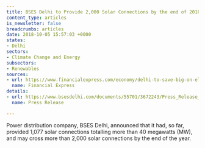 ```yaml
---
title: BSES Delhi to Provide 2,000 Solar Connections by the end of 2018
content_type: articles
is_newsletter: false
breadcrumbs: articles
date: 2018-10-05 15:57:03 +0000
states:
- Delhi
sectors:
- Climate Change and Energy
subsectors:
- Renewables
sources:
- url: https://www.financialexpress.com/economy/delhi-to-save-big-on-electricity-bills-over-2000-solar-rooftop-connections-expected-by-year-end-says-bses/1320019/
  name: Financial Express
details:
- url: https://www.bsesdelhi.com/documents/55701/3672243/Press_Release_19Sep18_Eng.pdf
  name: Press Release

---
```

Power distribution company, BSES Delhi, announced that it had, so far, provided 1,077 solar connections totalling more than 40 megawatts (MW), and may cross more than 2,000 solar connections by the end of the year. 
